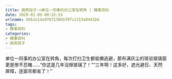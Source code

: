 ```yaml
---
title: 搞笑段子->单位一同事的办公室在转角 | 糗事百科
date: 2020-01-09 00:32:53
urlname: 05b1e1da9707130b570fc2153a0441bb
tags: 
- 糗事百科
categories:
- 糗事百科
- 搞笑段子
---
```

单位一同事的办公室在转角，每次打扫卫生都偷懒逃避，那布满灰尘的斑驳玻璃窗更是惨不忍睹……“你这是几年没擦玻璃了！”“三年啊！这多好，遮光避日、天然屏障，连窗帘都省了！”



